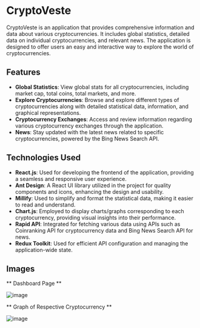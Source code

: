 # CryptoVeste

CryptoVeste is an application that provides comprehensive information and data about various cryptocurrencies. It includes global statistics, detailed data on individual cryptocurrencies, and relevant news. The application is designed to offer users an easy and interactive way to explore the world of cryptocurrencies.


## Features

- **Global Statistics**: View global stats for all cryptocurrencies, including market cap, total coins, total markets, and more.
- **Explore Cryptocurrencies**: Browse and explore different types of cryptocurrencies along with detailed statistical data, information, and graphical representations.
- **Cryptocurrency Exchanges**: Access and review information regarding various cryptocurrency exchanges through the application.
- **News**: Stay updated with the latest news related to specific cryptocurrencies, powered by the Bing News Search API.

## Technologies Used

- **React.js**: Used for developing the frontend of the application, providing a seamless and responsive user experience.
- **Ant Design**: A React UI library utilized in the project for quality components and icons, enhancing the design and usability.
- **Millify**: Used to simplify and format the statistical data, making it easier to read and understand.
- **Chart.js**: Employed to display charts/graphs corresponding to each cryptocurrency, providing visual insights into their performance.
- **Rapid API**: Integrated for fetching various data using APIs such as Coinranking API for cryptocurrency data and Bing News Search API for news.
- **Redux Toolkit**: Used for efficient API configuration and managing the application-wide state.

## Images

** Dashboard Page **

![image](https://github.com/user-attachments/assets/dc18175c-1d08-45d5-8eb0-e654584be8e8)

** Graph of Respective Cryptocurrency **

![image](https://github.com/user-attachments/assets/ecf733f0-dd0b-443e-94f6-27264de6c0bc)


